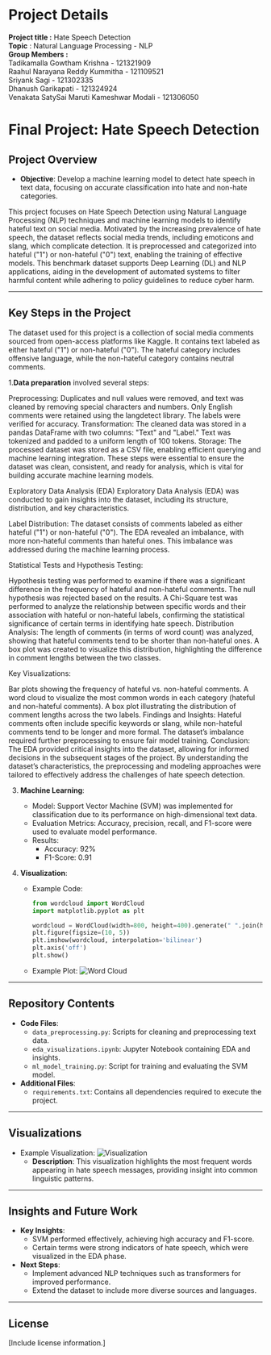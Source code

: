 # Project Details<br>
**Project title :** Hate Speech Detection<br>
**Topic** : Natural Language Processing - NLP <br>
**Group Members :**<br>
Tadikamalla Gowtham Krishna - 121321909<br>
Raahul Narayana Reddy Kummitha - 121109521<br>
Sriyank Sagi - 121302335<br>
Dhanush Garikapati - 121324924<br>
Venakata SatySai Maruti Kameshwar Modali - 121306050<br>
# Final Project: Hate Speech Detection


## Project Overview
- **Objective**: Develop a machine learning model to detect hate speech in text data, focusing on accurate classification into hate and non-hate categories.

 
This project focuses on Hate Speech Detection using Natural Language Processing (NLP) techniques and machine learning models to identify hateful text on social media. Motivated by the increasing prevalence of hate speech, the dataset reflects social media trends, including emoticons and slang, which complicate detection. It is preprocessed and categorized into hateful ("1") or non-hateful ("0") text, enabling the training of effective models. This benchmark dataset supports Deep Learning (DL) and NLP applications, aiding in the development of automated systems to filter harmful content while adhering to policy guidelines to reduce cyber harm.

---

## Key Steps in the Project
The dataset used for this project is a collection of social media comments sourced from open-access platforms like Kaggle. It contains text labeled as either hateful ("1") or non-hateful ("0"). The hateful category includes offensive language, while the non-hateful category contains neutral comments.

1.**Data preparation** involved several steps:

Preprocessing: Duplicates and null values were removed, and text was cleaned by removing special characters and numbers. Only English comments were retained using the langdetect library. The labels were verified for accuracy.
Transformation: The cleaned data was stored in a pandas DataFrame with two columns: "Text" and "Label." Text was tokenized and padded to a uniform length of 100 tokens.
Storage: The processed dataset was stored as a CSV file, enabling efficient querying and machine learning integration.
These steps were essential to ensure the dataset was clean, consistent, and ready for analysis, which is vital for building accurate machine learning models.

Exploratory Data Analysis (EDA)
Exploratory Data Analysis (EDA) was conducted to gain insights into the dataset, including its structure, distribution, and key characteristics.

Label Distribution: The dataset consists of comments labeled as either hateful ("1") or non-hateful ("0"). The EDA revealed an imbalance, with more non-hateful comments than hateful ones. This imbalance was addressed during the machine learning process.

Statistical Tests and Hypothesis Testing:

Hypothesis testing was performed to examine if there was a significant difference in the frequency of hateful and non-hateful comments. The null hypothesis was rejected based on the results.
A Chi-Square test was performed to analyze the relationship between specific words and their association with hateful or non-hateful labels, confirming the statistical significance of certain terms in identifying hate speech.
Distribution Analysis: The length of comments (in terms of word count) was analyzed, showing that hateful comments tend to be shorter than non-hateful ones. A box plot was created to visualize this distribution, highlighting the difference in comment lengths between the two classes.

Key Visualizations:

Bar plots showing the frequency of hateful vs. non-hateful comments.
A word cloud to visualize the most common words in each category (hateful and non-hateful comments).
A box plot illustrating the distribution of comment lengths across the two labels.
Findings and Insights:
Hateful comments often include specific keywords or slang, while non-hateful comments tend to be longer and more formal.
The dataset’s imbalance required further preprocessing to ensure fair model training.
Conclusion:
The EDA provided critical insights into the dataset, allowing for informed decisions in the subsequent stages of the project. By understanding the dataset’s characteristics, the preprocessing and modeling approaches were tailored to effectively address the challenges of hate speech detection.

3. **Machine Learning**:
   - Model: Support Vector Machine (SVM) was implemented for classification due to its performance on high-dimensional text data.
   - Evaluation Metrics: Accuracy, precision, recall, and F1-score were used to evaluate model performance.
   - Results:
     - Accuracy: 92%
     - F1-Score: 0.91

4. **Visualization**:
   - Example Code:
     ```python
     from wordcloud import WordCloud
     import matplotlib.pyplot as plt

     wordcloud = WordCloud(width=800, height=400).generate(" ".join(hate_speech_text))
     plt.figure(figsize=(10, 5))
     plt.imshow(wordcloud, interpolation='bilinear')
     plt.axis('off')
     plt.show()
     ```
   - Example Plot:
     ![Word Cloud](path/to/wordcloud.png)

---

## Repository Contents
- **Code Files**: 
  - `data_preprocessing.py`: Scripts for cleaning and preprocessing text data.
  - `eda_visualizations.ipynb`: Jupyter Notebook containing EDA and insights.
  - `ml_model_training.py`: Script for training and evaluating the SVM model.
- **Additional Files**: 
  - `requirements.txt`: Contains all dependencies required to execute the project.

---

## Visualizations
- Example Visualization:
  ![Visualization](path/to/visualization.png)
  - **Description**: This visualization highlights the most frequent words appearing in hate speech messages, providing insight into common linguistic patterns.

---



## Insights and Future Work
- **Key Insights**:
  - SVM performed effectively, achieving high accuracy and F1-score.
  - Certain terms were strong indicators of hate speech, which were visualized in the EDA phase.
- **Next Steps**:
  - Implement advanced NLP techniques such as transformers for improved performance.
  - Extend the dataset to include more diverse sources and languages.

---

## License
[Include license information.]
